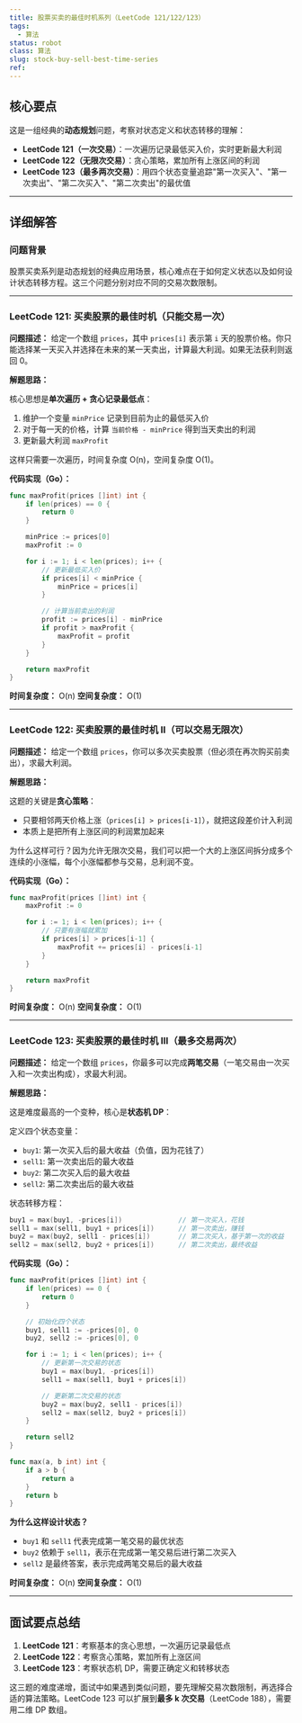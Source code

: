 ```yaml
---
title: 股票买卖的最佳时机系列（LeetCode 121/122/123）
tags:
  - 算法
status: robot
class: 算法
slug: stock-buy-sell-best-time-series
ref:
---
```


## 核心要点

这是一组经典的**动态规划**问题，考察对状态定义和状态转移的理解：
- **LeetCode 121（一次交易）**：一次遍历记录最低买入价，实时更新最大利润
- **LeetCode 122（无限次交易）**：贪心策略，累加所有上涨区间的利润
- **LeetCode 123（最多两次交易）**：用四个状态变量追踪"第一次买入"、"第一次卖出"、"第二次买入"、"第二次卖出"的最优值

---

## 详细解答

### 问题背景
股票买卖系列是动态规划的经典应用场景，核心难点在于如何定义状态以及如何设计状态转移方程。这三个问题分别对应不同的交易次数限制。

---

### LeetCode 121: 买卖股票的最佳时机（只能交易一次）

**问题描述：**
给定一个数组 `prices`，其中 `prices[i]` 表示第 `i` 天的股票价格。你只能选择某一天买入并选择在未来的某一天卖出，计算最大利润。如果无法获利则返回 0。

**解题思路：**

核心思想是**单次遍历 + 贪心记录最低点**：
1. 维护一个变量 `minPrice` 记录到目前为止的最低买入价
2. 对于每一天的价格，计算 `当前价格 - minPrice` 得到当天卖出的利润
3. 更新最大利润 `maxProfit`

这样只需要一次遍历，时间复杂度 O(n)，空间复杂度 O(1)。

**代码实现（Go）：**

```go
func maxProfit(prices []int) int {
    if len(prices) == 0 {
        return 0
    }

    minPrice := prices[0]
    maxProfit := 0

    for i := 1; i < len(prices); i++ {
        // 更新最低买入价
        if prices[i] < minPrice {
            minPrice = prices[i]
        }

        // 计算当前卖出的利润
        profit := prices[i] - minPrice
        if profit > maxProfit {
            maxProfit = profit
        }
    }

    return maxProfit
}
```

**时间复杂度：** O(n)
**空间复杂度：** O(1)

---

### LeetCode 122: 买卖股票的最佳时机 II（可以交易无限次）

**问题描述：**
给定一个数组 `prices`，你可以多次买卖股票（但必须在再次购买前卖出），求最大利润。

**解题思路：**

这题的关键是**贪心策略**：
- 只要相邻两天价格上涨（`prices[i] > prices[i-1]`），就把这段差价计入利润
- 本质上是把所有上涨区间的利润累加起来

为什么这样可行？因为允许无限次交易，我们可以把一个大的上涨区间拆分成多个连续的小涨幅，每个小涨幅都参与交易，总利润不变。

**代码实现（Go）：**

```go
func maxProfit(prices []int) int {
    maxProfit := 0

    for i := 1; i < len(prices); i++ {
        // 只要有涨幅就累加
        if prices[i] > prices[i-1] {
            maxProfit += prices[i] - prices[i-1]
        }
    }

    return maxProfit
}
```

**时间复杂度：** O(n)
**空间复杂度：** O(1)

---

### LeetCode 123: 买卖股票的最佳时机 III（最多交易两次）

**问题描述：**
给定一个数组 `prices`，你最多可以完成**两笔交易**（一笔交易由一次买入和一次卖出构成），求最大利润。

**解题思路：**

这是难度最高的一个变种，核心是**状态机 DP**：

定义四个状态变量：
- `buy1`: 第一次买入后的最大收益（负值，因为花钱了）
- `sell1`: 第一次卖出后的最大收益
- `buy2`: 第二次买入后的最大收益
- `sell2`: 第二次卖出后的最大收益

状态转移方程：
```go
buy1 = max(buy1, -prices[i])              // 第一次买入，花钱
sell1 = max(sell1, buy1 + prices[i])      // 第一次卖出，赚钱
buy2 = max(buy2, sell1 - prices[i])       // 第二次买入，基于第一次的收益
sell2 = max(sell2, buy2 + prices[i])      // 第二次卖出，最终收益
```

**代码实现（Go）：**

```go
func maxProfit(prices []int) int {
    if len(prices) == 0 {
        return 0
    }

    // 初始化四个状态
    buy1, sell1 := -prices[0], 0
    buy2, sell2 := -prices[0], 0

    for i := 1; i < len(prices); i++ {
        // 更新第一次交易的状态
        buy1 = max(buy1, -prices[i])
        sell1 = max(sell1, buy1 + prices[i])

        // 更新第二次交易的状态
        buy2 = max(buy2, sell1 - prices[i])
        sell2 = max(sell2, buy2 + prices[i])
    }

    return sell2
}

func max(a, b int) int {
    if a > b {
        return a
    }
    return b
}
```

**为什么这样设计状态？**
- `buy1` 和 `sell1` 代表完成第一笔交易的最优状态
- `buy2` 依赖于 `sell1`，表示在完成第一笔交易后进行第二次买入
- `sell2` 是最终答案，表示完成两笔交易后的最大收益

**时间复杂度：** O(n)
**空间复杂度：** O(1)

---

## 面试要点总结

1. **LeetCode 121**：考察基本的贪心思想，一次遍历记录最低点
2. **LeetCode 122**：考察贪心策略，累加所有上涨区间
3. **LeetCode 123**：考察状态机 DP，需要正确定义和转移状态

这三题的难度递增，面试中如果遇到类似问题，要先理解交易次数限制，再选择合适的算法策略。LeetCode 123 可以扩展到**最多 k 次交易**（LeetCode 188），需要用二维 DP 数组。
